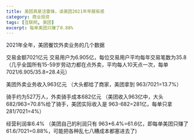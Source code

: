 ```yaml
---
title: 美团真是活雷锋，读美团2021年年报有感
category: 商业投资
tags: [互联网, 美团]
excerpt: 每单美团只赚了0.88%
---
```

2021年全年，美团餐饮外卖业务的几个数据

交易金额7021亿元
交易用户为6.905亿，每位交易用户平均每年交易笔数为35.8
（几乎全国所有15-59岁劳动力都在点外卖，平均每人10天点一次，每单 7021/6.905/35.8=28.4元）

美团外卖业务收入963亿元
（大头都给了商家，美团拿到 963/7021=13.7%）

骑手约为527万人，外卖骑手成本682亿元
（美团收入963亿中，大头682/963=70.8%给了骑手，美团实际收入是 963-682=281亿，每单只拿281/7021=4%）

经营利润率6.4%
（美团自己的利润只有 963*6.4%=61.6亿，即每单美团只赚了 61.6/7021=0.88%，可能把各种乱七八糟成本都塞进去了)